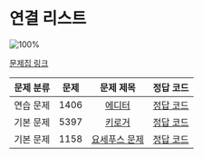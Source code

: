 # 연결 리스트

![100%](https://progress-bar.xyz/3/?scale=3&title=progress&width=500&color=babaca&suffix=/3)

[문제집 링크](https://www.acmicpc.net/workbook/view/7308)

| 문제 분류 | 문제 | 문제 제목 | 정답 코드 |
| :--: | :--: | :--: | :--: |
| 연습 문제 | 1406 | [에디터](https://www.acmicpc.net/problem/1406) | [정답 코드](../LinkedList/1406-에디터.java) |
| 기본 문제 | 5397 | [키로거](https://www.acmicpc.net/problem/5397) | [정답 코드](../LinkedList/5397-키로거.java) |
| 기본 문제 | 1158 | [요세푸스 문제](https://www.acmicpc.net/problem/1158) | [정답 코드](../LinkedList/1158-요세푸스문제.java) |
